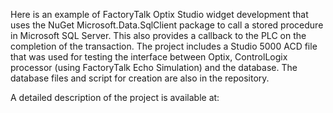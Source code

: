 Here is an example of FactoryTalk Optix Studio widget development that uses the NuGet Microsoft.Data.SqlClient package to call a stored procedure in Microsoft SQL Server.
This also provides a callback to the PLC on the completion of the transaction.  The project includes a Studio 5000 ACD file that was used for testing the interface between
Optix, ControlLogix processor (using FactoryTalk Echo Simulation) and the database.  The database files and script for creation are also in the repository.

A detailed description of the project is available at: 
